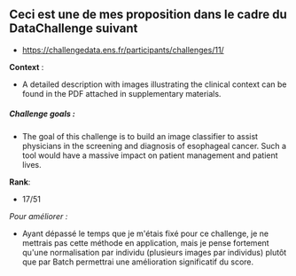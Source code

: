 ## Ceci est une de mes proposition dans le cadre du DataChallenge suivant

- <https://challengedata.ens.fr/participants/challenges/11/>

**Context** :

- A detailed description with images illustrating the clinical context can
   be found in the PDF attached in supplementary materials.

##### Challenge goals :

- The goal of this challenge is to build an image classifier to assist 
  physicians in the screening and diagnosis of esophageal cancer. 
  Such a tool would have a massive impact on patient management and 
  patient lives.

**Rank**:

- 17/51



*Pour améliorer :*

- Ayant dépassé le temps que je m'étais fixé pour ce challenge, je ne mettrais pas cette méthode en application, mais je pense fortement qu'une normalisation par individu (plusieurs images par individus) plutôt que par Batch permettrai une amélioration significatif du score.